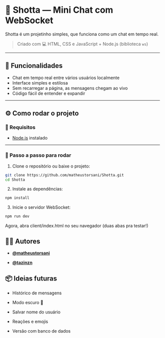 # 💬 Shotta — Mini Chat com WebSocket

Shotta é um projetinho simples, que funciona como um chat em tempo real.

> Criado com 💻 HTML, CSS e JavaScript + Node.js (biblioteca `ws`)

---

## 🚀 Funcionalidades

- Chat em tempo real entre vários usuários localmente
- Interface simples e estilosa
- Sem recarregar a página, as mensagens chegam ao vivo
- Código fácil de entender e expandir

---

## ⚙️ Como rodar o projeto

### 🔧 Requisitos

- [Node.js](https://nodejs.org/) instalado

---

### 🧪 Passo a passo para rodar

1. Clone o repositório ou baixe o projeto:

```bash
git clone https://github.com/matheustorsani/Shotta.git
cd Shotta
```

2. Instale as dependências:
```bash
npm install
```
3. Inicie o servidor WebSocket:
```bash
npm run dev
```

Agora, abra client/index.html no seu navegador (duas abas pra testar!)

## 👨‍💻 Autores

- [**@matheustorsani**](https://github.com/matheustorsani)

- [**@tazinzn**](https://github.com/Tavinzn)

## 📦 Ideias futuras
- Histórico de mensagens

- Modo escuro 🌙

- Salvar nome do usuário

- Reações e emojis

- Versão com banco de dados